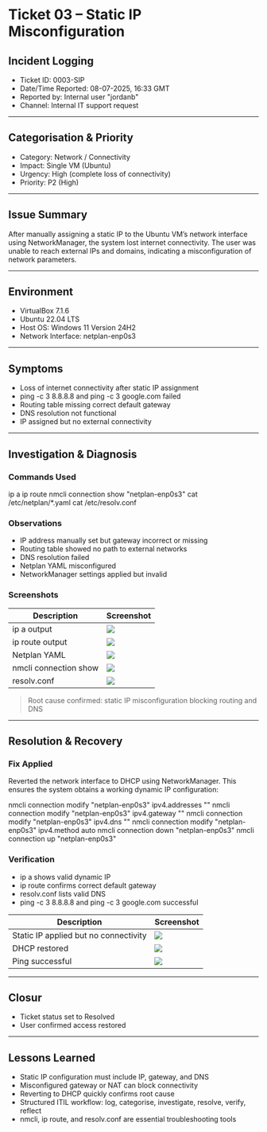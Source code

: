 # Ticket 03 – Static IP Misconfiguration

## Incident Logging
- Ticket ID: 0003-SIP
- Date/Time Reported: 08-07-2025, 16:33 GMT
- Reported by: Internal user "jordanb"
- Channel: Internal IT support request

---

## Categorisation & Priority
- Category: Network / Connectivity
- Impact: Single VM (Ubuntu)
- Urgency: High (complete loss of connectivity)
- Priority: P2 (High)

---

## Issue Summary
After manually assigning a static IP to the Ubuntu VM’s network interface using NetworkManager, the system lost internet connectivity. The user was unable to reach external IPs and domains, indicating a misconfiguration of network parameters.

---

## Environment
- VirtualBox 7.1.6
- Ubuntu 22.04 LTS
- Host OS: Windows 11 Version 24H2
- Network Interface: netplan-enp0s3

---

## Symptoms
- Loss of internet connectivity after static IP assignment
- ping -c 3 8.8.8.8 and ping -c 3 google.com failed
- Routing table missing correct default gateway
- DNS resolution not functional
- IP assigned but no external connectivity

---

## Investigation & Diagnosis
### Commands Used
ip a
ip route
nmcli connection show "netplan-enp0s3"
cat /etc/netplan/*.yaml
cat /etc/resolv.conf

### Observations
- IP address manually set but gateway incorrect or missing
- Routing table showed no path to external networks
- DNS resolution failed
- Netplan YAML misconfigured
- NetworkManager settings applied but invalid

### Screenshots
| Description | Screenshot |
|-------------|------------|
| ip a output | ![](../images/ip-a-investigation.png) |
| ip route output | ![](../images/ip-route-investigation.png) |
| Netplan YAML | ![](../images/netplan-yaml.png) |
| nmcli connection show | ![](../images/nmcli-show.png) |
| resolv.conf | ![](../images/resolv-conf.png) |

> Root cause confirmed: static IP misconfiguration blocking routing and DNS

---

## Resolution & Recovery

### Fix Applied

Reverted the network interface to DHCP using NetworkManager. This ensures the system obtains a working dynamic IP configuration:

nmcli connection modify "netplan-enp0s3" ipv4.addresses ""
nmcli connection modify "netplan-enp0s3" ipv4.gateway ""
nmcli connection modify "netplan-enp0s3" ipv4.dns ""
nmcli connection modify "netplan-enp0s3" ipv4.method auto
nmcli connection down "netplan-enp0s3"
nmcli connection up "netplan-enp0s3"

### Verification
- ip a shows valid dynamic IP
- ip route confirms correct default gateway
- resolv.conf lists valid DNS
- ping -c 3 8.8.8.8 and ping -c 3 google.com successful

| Description | Screenshot |
|-------------|------------|
| Static IP applied but no connectivity | ![](../images/static-ip-fix.png) |
| DHCP restored | ![](../images/apply-fix.png) |
| Ping successful | ![](../images/successful-8.8.8.8-ping.png) |

---

## Closur
- Ticket status set to Resolved
- User confirmed access restored

---

## Lessons Learned
- Static IP configuration must include IP, gateway, and DNS
- Misconfigured gateway or NAT can block connectivity
- Reverting to DHCP quickly confirms root cause
- Structured ITIL workflow: log, categorise, investigate, resolve, verify, reflect
- nmcli, ip route, and resolv.conf are essential troubleshooting tools
